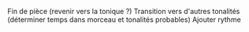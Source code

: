 Fin de pièce (revenir vers la tonique ?)
Transition vers d'autres tonalités (déterminer temps dans morceau et tonalités probables)
Ajouter rythme